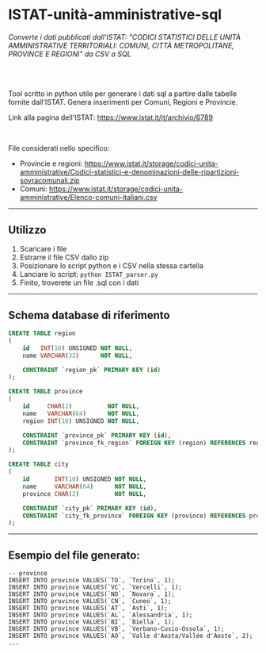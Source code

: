 # ISTAT-unità-amministrative-sql
###### Converte i dati pubblicati dall'ISTAT: "CODICI STATISTICI DELLE UNITÀ AMMINISTRATIVE TERRITORIALI: COMUNI, CITTÀ METROPOLITANE, PROVINCE E REGIONI" da CSV a SQL

<br>

Tool scritto in python utile per generare i dati sql a partire dalle tabelle fornite dall'ISTAT. Genera inserimenti per Comuni, Regioni e Provincie.

Link alla pagina dell'ISTAT: https://www.istat.it/it/archivio/6789

<br>

File considerati nello specifico:
- Provincie e regioni: https://www.istat.it/storage/codici-unita-amministrative/Codici-statistici-e-denominazioni-delle-ripartizioni-sovracomunali.zip
- Comuni: https://www.istat.it/storage/codici-unita-amministrative/Elenco-comuni-italiani.csv

---

## Utilizzo

1. Scaricare i file
2. Estrarre il file CSV dallo zip
3. Posizionare lo script python e i CSV nella stessa cartella
4. Lanciare lo script: `python ISTAT_parser.py`
5. Finito, troverete un file .sql con i dati

---

## Schema database di riferimento

```sql
CREATE TABLE region
(
    id   INT(10) UNSIGNED NOT NULL,
    name VARCHAR(32)      NOT NULL,

    CONSTRAINT `region_pk` PRIMARY KEY (id)
);

CREATE TABLE province
(
    id     CHAR(2)          NOT NULL,
    name   VARCHAR(64)      NOT NULL,
    region INT(10) UNSIGNED NOT NULL,

    CONSTRAINT `province_pk` PRIMARY KEY (id),
    CONSTRAINT `province_fk_region` FOREIGN KEY (region) REFERENCES region (id)
);

CREATE TABLE city
(
    id       INT(10) UNSIGNED NOT NULL,
    name     VARCHAR(64)      NOT NULL,
    province CHAR(2)          NOT NULL,

    CONSTRAINT `city_pk` PRIMARY KEY (id),
    CONSTRAINT `city_fk_province` FOREIGN KEY (province) REFERENCES province (id)
);
```

---

## Esempio del file generato:
```
-- province
INSERT INTO province VALUES(`TO`, `Torino`, 1);
INSERT INTO province VALUES(`VC`, `Vercelli`, 1);
INSERT INTO province VALUES(`NO`, `Novara`, 1);
INSERT INTO province VALUES(`CN`, `Cuneo`, 1);
INSERT INTO province VALUES(`AT`, `Asti`, 1);
INSERT INTO province VALUES(`AL`, `Alessandria`, 1);
INSERT INTO province VALUES(`BI`, `Biella`, 1);
INSERT INTO province VALUES(`VB`, `Verbano-Cusio-Ossola`, 1);
INSERT INTO province VALUES(`AO`, `Valle d'Aosta/Vallée d'Aoste`, 2);
...
```
